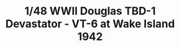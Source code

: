 ---
layout: product
title: "1/48 WWII Douglas  TBD-1 Devastator - VT-6 at Wake Island 1942"
price: "7300" 
desc: "Maketa"
img_path: "/assets/img/GWH04809.webp"
brand: "N/A"
available: false
special_offer: false
new: false
soon: false
cat: "010000"
subcat: "010900"
subsubcat: "0N/A"
sifra: "GWH04809"
popular: false
---